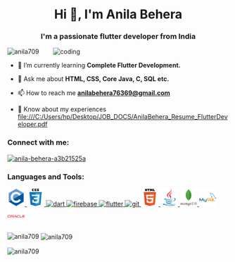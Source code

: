 <h1 align="center">Hi 👋, I'm Anila Behera</h1>
<h3 align="center">I'm a passionate flutter developer from India</h3>
<img align="right" width=400 alt="coding" src="https://lottiefiles.com/lottie-to-gif?lottie_url=https%3A%2F%2Fassets-v2.lottiefiles.com%2Fa%2Fc8cf2e32-116f-11ee-bc5e-ff8479f1e454%2Fj39YYBhxC9.json"/>

<p align="left"> <img src="https://komarev.com/ghpvc/?username=anila709&label=Profile%20views&color=0e75b6&style=flat" alt="anila709" /> </p>

- 🌱 I’m currently learning **Complete Flutter Development.**

- 💬 Ask me about **HTML, CSS, Core Java, C, SQL etc.**

- 📫 How to reach me **anilabehera76369@gmail.com**

- 📄 Know about my experiences [file:///C:/Users/hp/Desktop/JOB_DOCS/AnilaBehera_Resume_FlutterDeveloper.pdf](file:///C:/Users/hp/Desktop/JOB_DOCS/AnilaBehera_Resume_FlutterDeveloper.pdf)

<h3 align="left">Connect with me:</h3>
<p align="left">
<a href="https://linkedin.com/in/anila-behera-a3b21525a" target="blank"><img align="center" src="https://raw.githubusercontent.com/rahuldkjain/github-profile-readme-generator/master/src/images/icons/Social/linked-in-alt.svg" alt="anila-behera-a3b21525a" height="30" width="40" /></a>
</p>

<h3 align="left">Languages and Tools:</h3>
<p align="left"> <a href="https://www.cprogramming.com/" target="_blank" rel="noreferrer"> <img src="https://raw.githubusercontent.com/devicons/devicon/master/icons/c/c-original.svg" alt="c" width="40" height="40"/> </a> <a href="https://www.w3schools.com/css/" target="_blank" rel="noreferrer"> <img src="https://raw.githubusercontent.com/devicons/devicon/master/icons/css3/css3-original-wordmark.svg" alt="css3" width="40" height="40"/> </a> <a href="https://dart.dev" target="_blank" rel="noreferrer"> <img src="https://www.vectorlogo.zone/logos/dartlang/dartlang-icon.svg" alt="dart" width="40" height="40"/> </a> <a href="https://firebase.google.com/" target="_blank" rel="noreferrer"> <img src="https://www.vectorlogo.zone/logos/firebase/firebase-icon.svg" alt="firebase" width="40" height="40"/> </a> <a href="https://flutter.dev" target="_blank" rel="noreferrer"> <img src="https://www.vectorlogo.zone/logos/flutterio/flutterio-icon.svg" alt="flutter" width="40" height="40"/> </a> <a href="https://git-scm.com/" target="_blank" rel="noreferrer"> <img src="https://www.vectorlogo.zone/logos/git-scm/git-scm-icon.svg" alt="git" width="40" height="40"/> </a> <a href="https://www.w3.org/html/" target="_blank" rel="noreferrer"> <img src="https://raw.githubusercontent.com/devicons/devicon/master/icons/html5/html5-original-wordmark.svg" alt="html5" width="40" height="40"/> </a> <a href="https://www.java.com" target="_blank" rel="noreferrer"> <img src="https://raw.githubusercontent.com/devicons/devicon/master/icons/java/java-original.svg" alt="java" width="40" height="40"/> </a> <a href="https://www.mongodb.com/" target="_blank" rel="noreferrer"> <img src="https://raw.githubusercontent.com/devicons/devicon/master/icons/mongodb/mongodb-original-wordmark.svg" alt="mongodb" width="40" height="40"/> </a> <a href="https://www.mysql.com/" target="_blank" rel="noreferrer"> <img src="https://raw.githubusercontent.com/devicons/devicon/master/icons/mysql/mysql-original-wordmark.svg" alt="mysql" width="40" height="40"/> </a> <a href="https://www.oracle.com/" target="_blank" rel="noreferrer"> <img src="https://raw.githubusercontent.com/devicons/devicon/master/icons/oracle/oracle-original.svg" alt="oracle" width="40" height="40"/> </a> </p>

<p><img align="left" src="https://github-readme-stats.vercel.app/api/top-langs?username=anila709&show_icons=true&locale=en&layout=compact" alt="anila709" /></p>

<p>&nbsp;<img align="center" src="https://github-readme-stats.vercel.app/api?username=anila709&show_icons=true&locale=en" alt="anila709" /></p>

<p><img align="center" src="https://github-readme-streak-stats.herokuapp.com/?user=anila709&" alt="anila709" /></p>
